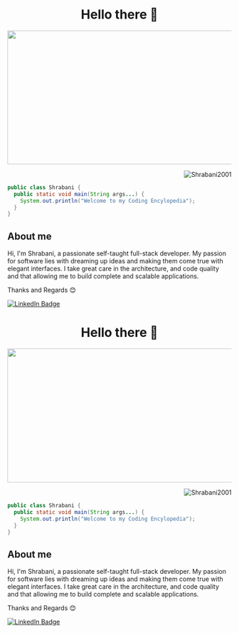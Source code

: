 <div align="center">
    <h1>Hello there 🤚</h1>
</div>
<div align="center">
  <img src="https://media.giphy.com/media/dWesBcTLavkZuG35MI/giphy.gif" width="600" height="300"/>
</div>

<p align="right"> <img src="https://komarev.com/ghpvc/?username=Shrabani2001&label=Profile%20views&color=0e75b6&style=flat" alt="Shrabani2001" /> </p>

```JAVA
public class Shrabani {
  public static void main(String args...) {
    System.out.println("Welcome to my Coding Encylopedia");
  }  
}
```
<h2>About me</h2>

Hi, I'm Shrabani, a passionate self-taught full-stack developer. My passion for software lies with dreaming up ideas and making them come true with elegant interfaces. I take great care in the architecture, and code quality and that allowing me to build complete and scalable applications.

Thanks and Regards 
       😊

<div id="badges">
  <a href="https://www.linkedin.com/in/shrabani-nayak-b2b269252/">
    <img src="https://img.shields.io/badge/LinkedIn-blue?style=for-the-badge&logo=linkedin&logoColor=white" alt="LinkedIn Badge"/>
  </a>
</div>
<div align="center">
    <h1>Hello there 🤚</h1>
</div>
<div align="center">
  <img src="https://media.giphy.com/media/dWesBcTLavkZuG35MI/giphy.gif" width="600" height="300"/>
</div>

<p align="right"> <img src="https://komarev.com/ghpvc/?username=Shrabani2001&label=Profile%20views&color=0e75b6&style=flat" alt="Shrabani2001" /> </p>

```JAVA
public class Shrabani {
  public static void main(String args...) {
    System.out.println("Welcome to my Coding Encylopedia");
  }  
}
```
<h2>About me</h2>

Hi, I'm Shrabani, a passionate self-taught full-stack developer. My passion for software lies with dreaming up ideas and making them come true with elegant interfaces. I take great care in the architecture, and code quality and that allowing me to build complete and scalable applications.

Thanks and Regards 
       😊

<div id="badges">
  <a href="https://www.linkedin.com/in/shrabani-nayak-b2b269252/">
    <img src="https://img.shields.io/badge/LinkedIn-blue?style=for-the-badge&logo=linkedin&logoColor=white" alt="LinkedIn Badge"/>
  </a>
</div>

